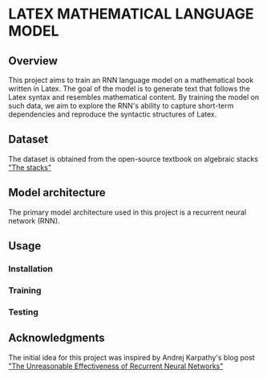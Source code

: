 # LATEX MATHEMATICAL LANGUAGE MODEL

## Overview
This project aims to train an RNN language model on a mathematical book written in Latex. The goal of the model is to generate text that follows the Latex syntax and resembles mathematical content. By training the model on such data, we aim to explore the RNN's ability to capture short-term dependencies and reproduce the syntactic structures of Latex. 

## Dataset
The dataset is obtained from the open-source textbook on algebraic stacks ["The stacks"](https://github.com/stacks/stacks-project)

## Model architecture
The primary model architecture used in this project is a recurrent neural network (RNN).

## Usage
### Installation

### Training

### Testing

## Acknowledgments

The initial idea for this project was inspired by Andrej Karpathy's blog post ["The Unreasonable Effectiveness of Recurrent Neural Networks"](https://karpathy.github.io/2015/05/21/rnn-effectiveness)
